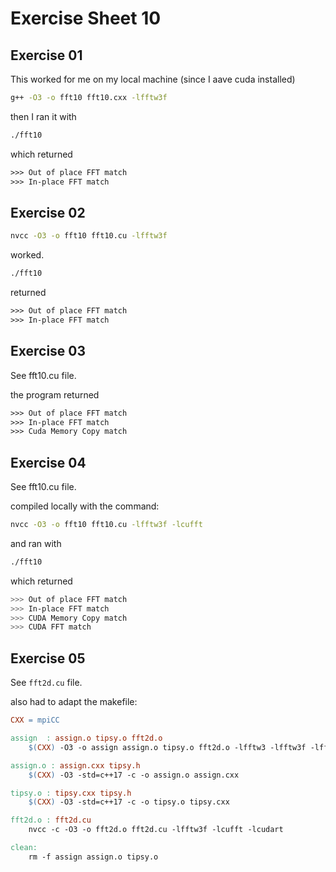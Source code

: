 # Exercise Sheet 10

## Exercise 01

This worked for me on my local machine (since I aave cuda installed)


```bash
g++ -O3 -o fft10 fft10.cxx -lfftw3f
```

then I ran it with

```bash
./fft10
```

which returned

```txt
>>> Out of place FFT match
>>> In-place FFT match
```

## Exercise 02


```bash 
nvcc -O3 -o fft10 fft10.cu -lfftw3f
```

worked.

```bash
./fft10
```

returned

```txt
>>> Out of place FFT match
>>> In-place FFT match
```

## Exercise 03

See fft10.cu file. 

the program returned 

```txt
>>> Out of place FFT match
>>> In-place FFT match
>>> Cuda Memory Copy match
```

## Exercise 04

See fft10.cu file.

compiled locally with the command:

```bash
nvcc -O3 -o fft10 fft10.cu -lfftw3f -lcufft
```

and ran with 

```bash
./fft10
```

which returned

```bash
>>> Out of place FFT match
>>> In-place FFT match
>>> CUDA Memory Copy match
>>> CUDA FFT match
```

## Exercise 05

See ```fft2d.cu``` file.

also had to adapt the makefile:

```makefile	
CXX	= mpiCC

assign	: assign.o tipsy.o fft2d.o
	$(CXX) -O3 -o assign assign.o tipsy.o fft2d.o -lfftw3 -lfftw3f -lfftw3f_mpi -lcufft -lcudart -lmpi -lm 

assign.o : assign.cxx tipsy.h
	$(CXX) -O3 -std=c++17 -c -o assign.o assign.cxx 

tipsy.o : tipsy.cxx tipsy.h	
	$(CXX) -O3 -std=c++17 -c -o tipsy.o tipsy.cxx 

fft2d.o : fft2d.cu
	nvcc -c -O3 -o fft2d.o fft2d.cu -lfftw3f -lcufft -lcudart

clean:
	rm -f assign assign.o tipsy.o

```


